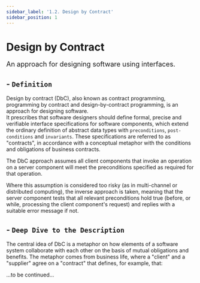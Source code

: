 ```yaml
---
sidebar_label: '1.2. Design by Contract'
sidebar_position: 1
---
```


# Design by Contract

<font size="4">An approach for designing software using interfaces.</font>

## - `Definition`  

Design by contract (DbC), also known as contract programming, programming by contract and design-by-contract programming, is an approach for designing software.  
It prescribes that software designers should define formal, precise and verifiable interface specifications for software components, which extend the ordinary definition of abstract data types with `preconditions`, `post-conditions` and `invariants`. These specifications are referred to as "contracts", in accordance with a conceptual metaphor with the conditions and obligations of business contracts.  

The DbC approach assumes all client components that invoke an operation on a server component will meet the preconditions specified as required for that operation.  

Where this assumption is considered too risky (as in multi-channel or distributed computing), the inverse approach is taken, meaning that the server component tests that all relevant preconditions hold true (before, or while, processing the client component's request) and replies with a suitable error message if not.


## - `Deep Dive to the Description`

The central idea of DbC is a metaphor on how elements of a software system collaborate with each other on the basis of mutual obligations and benefits. The metaphor comes from business life, where a "client" and a "supplier" agree on a "contract" that defines, for example, that:  

...to be continued...